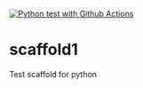 [![Python test with Github Actions](https://github.com/harvey-green/scaffold1/actions/workflows/main.yml/badge.svg)](https://github.com/harvey-green/scaffold1/actions/workflows/main.yml)

# scaffold1
Test scaffold for python

